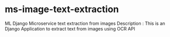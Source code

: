 # ms-image-text-extraction
ML Django Microservice text extraction from images
Description : This is an Django Application to extract text from images using OCR API

